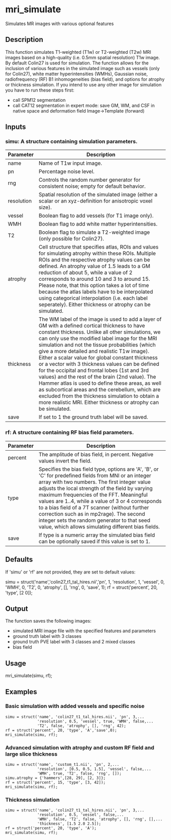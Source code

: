 # mri_simulate
Simulates MR images with various optional features

## Description
This function simulates T1-weighted (T1w) or T2-weighted (T2w) MRI images
based on a high-quality (i.e. 0.5mm spatial resolution) T1w image. By default
Colin27 is used for simulation. The function allows for the inclusion of various 
features in the simulated image such as vessels (only for Colin27), white matter 
hyperintensities (WMHs), Gaussian noise, radiofrequency (RF) B1 inhomogeneities 
(bias field), and options for atrophy or thickness simulation.
If you intend to use any other image for simulation you have to run these steps first:
 * call SPM12 segmentation
 * call CAT12 segmentation in expert mode: save GM, WM, and CSF in native space and deformation 
   field Image->Template (forward)

## Inputs
### simu: A structure containing simulation parameters.

Parameter | Description
----------|------------
name | Name of T1w input image.
pn | Percentage noise level.
rng | Controls the random number generator for consistent noise; empty for default behavior.
resolution | Spatial resolution of the simulated image (either a scalar or an xyz-definition for anisotropic voxel size).
vessel | Boolean flag to add vessels (for T1 image only).
WMH | Boolean flag to add white matter hyperintensities.
T2 | Boolean flag to simulate a T2-weighted image (only possible for Colin27).
atrophy | Cell structure that specifies atlas, ROIs and values for simulating atrophy within these ROIs. Multiple ROIs and the respective atrophy values can be defined. An atrophy value of 1.5 leads to a GM reduction of about 5, while a value of 2 corresponds to around 10 and 3 to around 15. Please note, that this option takes a lot of time because the atlas labels have to be interpolated using categorical interpolation (i.e. each label seperately). Either thickness or atrophy can be simulated.
thickness | The WM label of the image is used to add a layer of GM with a defined cortical thickness to have constant thickness. Unlike all other simulations, we can only use the modified label image for the MRI simulation and not the tissue probabilities (which give a more detailed and realistic T1w image). Either a scalar value for global constant thickness or a vector with 3 thickness values can be defined for the occipital and frontal lobes (1st and 3rd values) and the rest of the brain (2nd value). The Hammer atlas is used to define these areas, as well as subcortical areas and the cerebellum, which are excluded from the thickness simulation to obtain a more realistic MRI. Either thickness or atrophy can be simulated.
save | If set to 1 the ground truth label will be saved.

### rf: A structure containing RF bias field parameters.
Parameter | Description
----------|------------
percent | The amplitude of bias field, in percent. Negative values invert the field.
type | Specifies the bias field type, options are 'A', 'B', or 'C' for predefined fields from MNI or an integer array with two numbers. The first integer value adjusts the local strength of the field by varying maximum frequencies of the FFT. Meaningful values are 1..4, while a value of 3 or 4 corresponds to a bias field of a 7T scanner (without further correction such as in mp2rage). The second integer sets the random generator to that seed value, which allows simulating different bias fields.
save | If type is a numeric array the simulated bias field can be optionally saved if this value is set to 1.
       

## Defaults
If 'simu' or 'rf' are not provided, they are set to default values:

 simu = struct('name','colin27_t1_tal_hires.nii','pn', 1, 'resolution', 1, 'vessel', 0, 'WMH', 0, 'T2', 0, 'atrophy', [], 'rng', 0, 'save', 1);
 rf = struct('percent', 20, 'type', [2 0]);

## Output
The function saves the following images:
* simulated MRI image file with the specified features and parameters
* ground truth label with 3 classes
* ground truth PVE label with 3 classes and 2 mixed classes
* bias field

## Usage
mri_simulate(simu, rf);

## Examples

### Basic simulation with added vessels and specific noise
```
simu = struct('name', 'colin27_t1_tal_hires.nii', 'pn', 3,...
              'resolution', 0.5, 'vessel', true, 'WMH', false,...
              'T2', false, 'atrophy', [], 'rng', 42);
rf = struct('percent', 20, 'type', 'A','save',0);
mri_simulate(simu, rf);
```
### Advanced simulation with atrophy and custom RF field and large slice thickness
```
simu = struct('name', 'custom_t1.nii', 'pn', 2,...
              'resolution', [0.5, 0.5, 1.5], 'vessel', false,...
              'WMH', true, 'T2', false, 'rng', []);
simu.atrophy = {'hammers',[28, 29], [2, 3]};
rf = struct('percent', 15, 'type', [3, 42]);
mri_simulate(simu, rf);
```

### Thickness simulation
```
simu = struct('name', 'colin27_t1_tal_hires.nii', 'pn', 3,...
              'resolution', 0.5, 'vessel', false,...
              'WMH', false, 'T2', false, 'atrophy', [], 'rng', [],...
              'thickness', [1.5 2.0 2.5]);
rf = struct('percent', 20, 'type', 'A');
mri_simulate(simu, rf);
```
